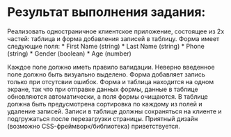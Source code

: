 Результат выполнения задания:
===

Реализовать одностраничное клиентское приложение, состоящее из 2х частей: таблица и форма добавления записей в таблицу.
Форма имеет следующие поля:
    * First Name (string)
    * Last Name (string)
    * Phone (string)
    * Gender (boolean)
    * Age (number)
    
Каждое поле должно иметь правило валидации. Неверно введенное поле должно быть визуально выделено. Форма добавляет запись только при отсутсвии ошибок. Форма и таблица находится на одном экране, так что при отправке данных формы, данные в таблице обновляются автоматически, а поля формы очищаются.
В таблице должна быть предусмотрена сортировка по каждому из полей и удаление записей.
Записи в таблице должны сохраняться на клиенте и подгружаться после перезагрузки страницы.
Приятный дизайн (возможно CSS-фреймворк/библиотека) приветствуется.